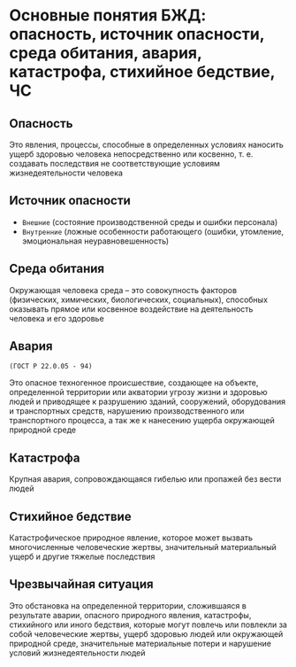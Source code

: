 # Основные понятия БЖД: опасность, источник опасности, среда обитания, авария, катастрофа, стихийное бедствие, ЧС

## Опасность

Это явления, процессы, способные в определенных условиях наносить ущерб здоровью человека непосредственно или косвенно, т. е. создавать последствия не соответствующие условиям жизнедеятельности
человека

## Источник опасности

- `Внешние` (состояние производственной среды и ошибки персонала)
- `Внутренние` (ложные особенности работающего (ошибки, утомление, эмоциональная неуравновешенность)

## Среда обитания

Окружающая человека среда – это совокупность факторов (физических, химических, биологических, социальных), способных оказывать прямое или косвенное воздействие на деятельность человека и его здоровье

## Авария

`(ГОСТ Р 22.0.05 - 94)`

Это опасное техногенное происшествие, создающее на объекте, определенной территории или акватории угрозу жизни и здоровью людей и приводящее к разрушению зданий, сооружений, оборудования и
транспортных средств, нарушению производственного или транспортного процесса, а так же к нанесению ущерба окружающей природной среде

## Катастрофа

Крупная авария, сопровождающаяся гибелью или пропажей без вести людей

## Стихийное бедствие

Катастрофическое природное явление, которое может вызвать многочисленные человеческие жертвы, значительный материальный ущерб и другие тяжелые последствия

## Чрезвычайная ситуация

Это обстановка на определенной территории, сложившаяся в результате аварии, опасного природного явления, катастрофы, стихийного или иного бедствия, которые могут повлечь или повлекли за собой
человеческие жертвы, ущерб здоровью людей или окружающей природной среде, значительные материальные потери и нарушение условий жизнедеятельности людей
